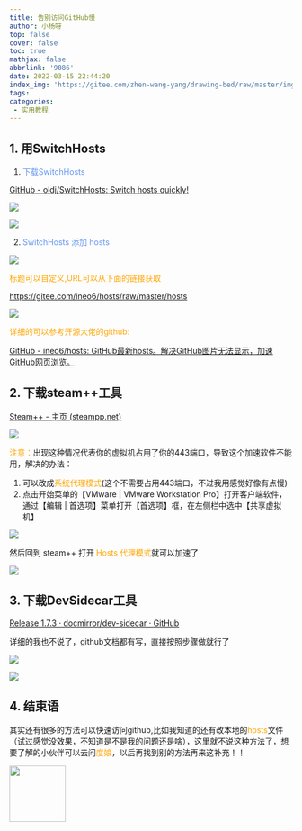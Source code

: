 ```yaml
---
title: 告别访问GitHub慢
author: 小杨呀
top: false
cover: false
toc: true
mathjax: false
abbrlink: '9086'
date: 2022-03-15 22:44:20
index_img: 'https://gitee.com/zhen-wang-yang/drawing-bed/raw/master/imge/thumb-1920-690376.jpg'
tags:
categories:
 - 实用教程
---
```


## 1.  用SwitchHosts

1. <font color='cornflowerblue'> 下载SwitchHosts</font>

[GitHub - oldj/SwitchHosts: Switch hosts quickly!](https://github.com/oldj/SwitchHosts)

![](https://gitee.com/zhen-wang-yang/drawing-bed/raw/master/imge/7tHSfI.png)

![](https://gitee.com/zhen-wang-yang/drawing-bed/raw/master/imge/QQ%E6%88%AA%E5%9B%BE20220316085402.png)

2. <font color='cornflowerblue'> SwitchHosts 添加 hosts</font>

![](https://gitee.com/zhen-wang-yang/drawing-bed/raw/master/imge/7tHyAH.png)

<font color='orange'>标题可以自定义,URL可以从下面的链接获取</font>

https://gitee.com/ineo6/hosts/raw/master/hosts 

![](https://gitee.com/zhen-wang-yang/drawing-bed/raw/master/imge/7tHH4s.png)

<font color='orange'>详细的可以参考开源大佬的github:</font>

[GitHub - ineo6/hosts: GitHub最新hosts。解决GitHub图片无法显示，加速GitHub网页浏览。](https://github.com/ineo6/hosts)

## 2.  下载steam++工具

[Steam++ - 主页 (steampp.net)](https://steampp.net/)

![](https://gitee.com/zhen-wang-yang/drawing-bed/raw/master/imge/QQ%E5%9B%BE%E7%89%8720220316090419.png)

<font color='orange'>注意：</font>出现这种情况代表你的虚拟机占用了你的443端口，导致这个加速软件不能用，解决的办法：

1.  可以改成<font color='orange'>系统代理模式</font>(这个不需要占用443端口，不过我用感觉好像有点慢)
2. 点击开始菜单的【VMware | VMware Workstation Pro】打开客户端软件，通过【编辑 | 首选项】菜单打开【首选项】框，在左侧栏中选中【共享虚拟机】

![](https://gitee.com/zhen-wang-yang/drawing-bed/raw/master/imge/QQ%E6%88%AA%E5%9B%BE20220316091241.png)

然后回到 steam++ 打开 <font color='orange'>Hosts 代理模式</font>就可以加速了

![](https://gitee.com/zhen-wang-yang/drawing-bed/raw/master/imge/QQ%E5%9B%BE%E7%89%8720220316091549.png)

## 3.  下载DevSidecar工具

[Release 1.7.3 · docmirror/dev-sidecar · GitHub](https://github.com/docmirror/dev-sidecar/releases/tag/v1.7.3)

详细的我也不说了，github文档都有写，直接按照步骤做就行了

![](https://gitee.com/zhen-wang-yang/drawing-bed/raw/master/imge/QQ%E6%88%AA%E5%9B%BE20220316092408.png)

![](https://gitee.com/zhen-wang-yang/drawing-bed/raw/master/imge/QQ%E6%88%AA%E5%9B%BE20220316092619.png)

## 4.  结束语

其实还有很多的方法可以快速访问github,比如我知道的还有改本地的<font color='orange'>hosts</font>文件（试过感觉没效果，不知道是不是我的问题还是啥），这里就不说这种方法了，想要了解的小伙伴可以去问<font color='orange'>度娘</font>，以后再找到别的方法再来这补充！！

<div>
    <img src="https://gitee.com/zhen-wang-yang/drawing-bed/raw/master/imge/9150e4e5ly1ffcz12np2sg208c08c0ty.gif" width="100"/>
</div>